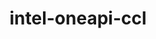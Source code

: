---
title: "intel-oneapi-ccl"
layout: cache
categories: [package, develop]
meta: {"versions": ["2021.13.1"], "compilers": ["gcc@=11.4.0"], "oss": ["ubuntu22.04"], "platforms": ["linux"], "targets": ["x86_64_v3"], "stacks": ["ml-linux-x86_64-cpu", "root"], "num_specs": 1, "num_specs_by_stack": {"ml-linux-x86_64-cpu": 1, "root": 1}}
spec_details: [{"hash": "sq2keojldwihbqjmscngvt6sr2x3zxgj", "compiler": "gcc@=11.4.0", "versions": ["2021.13.1"], "os": "ubuntu22.04", "platform": "linux", "target": "x86_64_v3", "variants": ["build_system=generic", "+envmods"], "stacks": ["ml-linux-x86_64-cpu", "root"], "size": "-", "tarball": "https://binaries.spack.io/develop/build_cache/linux-ubuntu22.04-x86_64_v3/gcc-11.4.0/intel-oneapi-ccl-2021.13.1/linux-ubuntu22.04-x86_64_v3-gcc-11.4.0-intel-oneapi-ccl-2021.13.1-sq2keojldwihbqjmscngvt6sr2x3zxgj.spack"}]
---